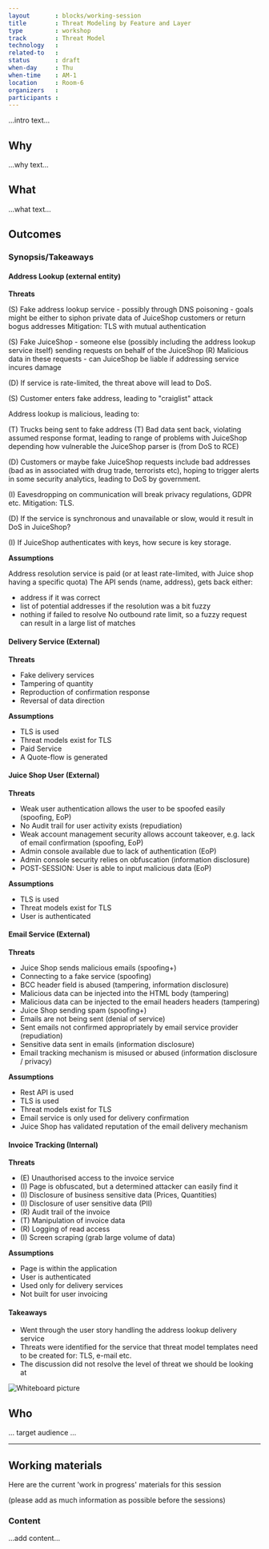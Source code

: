 ```yaml
---
layout       : blocks/working-session
title        : Threat Modeling by Feature and Layer
type         : workshop
track        : Threat Model
technology   :
related-to   :
status       : draft
when-day     : Thu
when-time    : AM-1
location     : Room-6
organizers   :
participants :
---
```


...intro text...

## Why

...why text...

## What

...what text...

## Outcomes

### Synopsis/Takeaways

#### Address Lookup (external entity)

**Threats**

(S) Fake address lookup service
    - possibly through DNS poisoning
    - goals might be either to siphon private data of JuiceShop customers or return bogus addresses
 Mitigation: TLS with mutual authentication
    
(S) Fake JuiceShop - someone else (possibly including the address lookup service itself) sending requests on behalf of the JuiceShop
(R) Malicious data in these requests - can JuiceShop be liable if addressing service incures damage
    
(D) If service is rate-limited, the threat above will lead to DoS.

(S) Customer enters fake address, leading to "craiglist" attack

Address lookup is malicious, leading to:

(T) Trucks being sent to fake address
(T) Bad data sent back, violating assumed response format, leading to range of problems with JuiceShop depending how vulnerable the JuiceShop parser is (from DoS to RCE)

(D) Customers or maybe fake JuiceShop requests include bad addresses (bad as in associated with drug trade, terrorists etc), hoping to trigger alerts in some security analytics, leading to DoS by government.

(I) Eavesdropping on communication will break privacy regulations, GDPR etc.
    Mitigation: TLS.

(D) If the service is synchronous and unavailable or slow, would it result in DoS in JuiceShop?

(I) If JuiceShop authenticates with keys, how secure is key storage.


**Assumptions**

Address resolution service is paid (or at least rate-limited, with Juice shop having a specific quota)
The API sends (name, address), gets back either:
  - address if it was correct
  - list of potential addresses if the resolution was a bit fuzzy
  - nothing if failed to resolve
No outbound rate limit, so a fuzzy request can result in a large list of matches


#### Delivery Service (External)

**Threats**

- Fake delivery services
- Tampering of quantity
- Reproduction of confirmation response
- Reversal of data direction

**Assumptions**

- TLS is used
- Threat models exist for TLS
- Paid Service
- A Quote-flow is generated

#### Juice Shop User (External)

**Threats**

- Weak user authentication allows the user to be spoofed easily (spoofing, EoP)
- No Audit trail for user activity exists (repudiation)
- Weak account management security allows account takeover, e.g. lack of email confirmation (spoofing, EoP)
- Admin console available due to lack of authentication (EoP)
- Admin console security relies on obfuscation (information disclosure)
- POST-SESSION: User is able to input malicious data (EoP)

**Assumptions**

- TLS is used
- Threat models exist for TLS
- User is authenticated

#### Email Service (External)

**Threats**

- Juice Shop sends malicious emails (spoofing+)
- Connecting to a fake service (spoofing)
- BCC header field is abused (tampering, information disclosure)
- Malicious data can be injected into the HTML body (tampering)
- Malicious data can be injected to the email headers headers (tampering)
- Juice Shop sending spam (spoofing+)
- Emails are not being sent (denial of service)
- Sent emails not confirmed appropriately by email service provider (repudiation)
- Sensitive data sent in emails (information disclosure)
- Email tracking mechanism is misused or abused (information disclosure / privacy)

**Assumptions**

- Rest API is used
- TLS is used
- Threat models exist for TLS
- Email service is only used for delivery confirmation
- Juice Shop has validated reputation of the email delivery mechanism

#### Invoice Tracking (Internal)

**Threats**

- (E) Unauthorised access to the invoice service
- (I) Page is obfuscated, but a determined attacker can easily find it
- (I) Disclosure of business sensitive data (Prices, Quantities)
- (I) Disclosure of user sensitive data (PII)
- (R) Audit trail of the invoice
- (T) Manipulation of invoice data
- (R) Logging of read access
- (I) Screen scraping (grab large volume of data)

**Assumptions**

- Page is within the application
- User is authenticated
- Used only for delivery services
- Not built for user invoicing

#### Takeaways

- Went through the user story handling the address lookup delivery service
- Threats were identified for the service that threat model templates need to be created for: TLS, e-mail etc.
- The discussion did not resolve the level of threat we should be looking at

![Whiteboard picture](https://raw.githubusercontent.com/OWASP/owasp-summit-2017/master/Working-Sessions/Threat-Model/whiteboard-photos/By-Feature-and-Layer.jpg)

## Who

... target audience ...

---

## Working materials

Here are the current 'work in progress' materials for this session

(please add as much information as possible before the sessions)

### Content

...add content...
